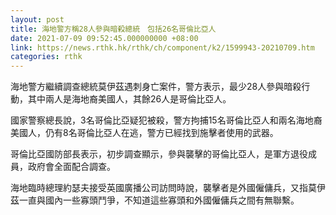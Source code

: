 ```yaml
---
layout: post
title: 海地警方稱28人參與暗殺總統　包括26名哥倫比亞人
date: 2021-07-09 09:52:45.000000000 +08:00
link: https://news.rthk.hk/rthk/ch/component/k2/1599943-20210709.htm
categories: rthk
---
```


海地警方繼續調查總統莫伊茲遇刺身亡案件，警方表示，最少28人參與暗殺行動，其中兩人是海地裔美國人，其餘26人是哥倫比亞人。

國家警察總長說，3名哥倫比亞疑犯被殺，警方拘捕15名哥倫比亞人和兩名海地裔美國人，仍有8名哥倫比亞人在逃，警方已經找到施擊者使用的武器。

哥倫比亞國防部長表示，初步調查顯示，參與襲擊的哥倫比亞人，是軍方退役成員，政府會全面配合調查。

海地臨時總理約瑟夫接受英國廣播公司訪問時說，襲擊者是外國僱傭兵，又指莫伊茲一直與國內一些寡頭鬥爭，不知道這些寡頭和外國僱傭兵之間有無聯繫。

